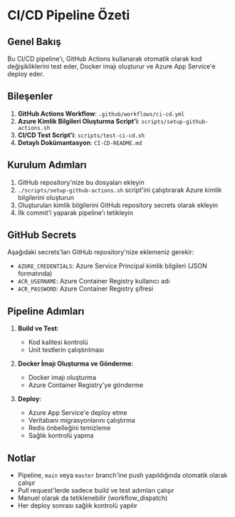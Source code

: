 # CI/CD Pipeline Özeti

## Genel Bakış

Bu CI/CD pipeline'ı, GitHub Actions kullanarak otomatik olarak kod değişikliklerini test eder, Docker imajı oluşturur ve Azure App Service'e deploy eder.

## Bileşenler

1. **GitHub Actions Workflow**: `.github/workflows/ci-cd.yml`
2. **Azure Kimlik Bilgileri Oluşturma Script'i**: `scripts/setup-github-actions.sh`
3. **CI/CD Test Script'i**: `scripts/test-ci-cd.sh`
4. **Detaylı Dokümantasyon**: `CI-CD-README.md`

## Kurulum Adımları

1. GitHub repository'nize bu dosyaları ekleyin
2. `./scripts/setup-github-actions.sh` script'ini çalıştırarak Azure kimlik bilgilerini oluşturun
3. Oluşturulan kimlik bilgilerini GitHub repository secrets olarak ekleyin
4. İlk commit'i yaparak pipeline'ı tetikleyin

## GitHub Secrets

Aşağıdaki secrets'ları GitHub repository'nize eklemeniz gerekir:

- `AZURE_CREDENTIALS`: Azure Service Principal kimlik bilgileri (JSON formatında)
- `ACR_USERNAME`: Azure Container Registry kullanıcı adı
- `ACR_PASSWORD`: Azure Container Registry şifresi

## Pipeline Adımları

1. **Build ve Test**:

   - Kod kalitesi kontrolü
   - Unit testlerin çalıştırılması

2. **Docker İmajı Oluşturma ve Gönderme**:

   - Docker imajı oluşturma
   - Azure Container Registry'ye gönderme

3. **Deploy**:
   - Azure App Service'e deploy etme
   - Veritabanı migrasyonlarını çalıştırma
   - Redis önbelleğini temizleme
   - Sağlık kontrolü yapma

## Notlar

- Pipeline, `main` veya `master` branch'ine push yapıldığında otomatik olarak çalışır
- Pull request'lerde sadece build ve test adımları çalışır
- Manuel olarak da tetiklenebilir (workflow_dispatch)
- Her deploy sonrası sağlık kontrolü yapılır
